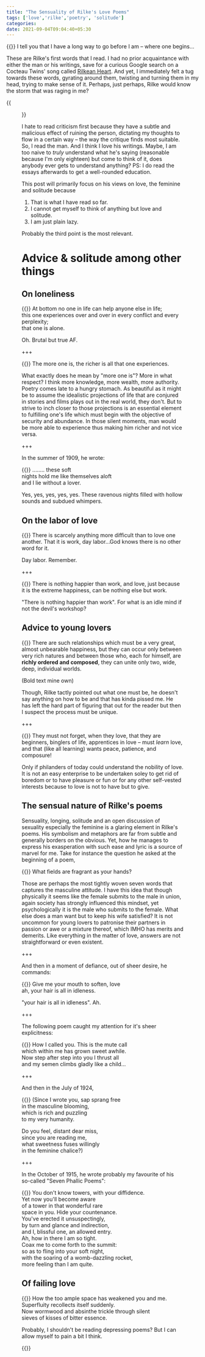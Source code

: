 ```yaml
---
title: "The Sensuality of Rilke's Love Poems"
tags: ['love','rilke','poetry', 'solitude']
categories: 
date: 2021-09-04T09:04:40+05:30
---
```


 {{<ql>}} I tell you that I have a long way to go before I am &ndash; where one begins...  

These are Rilke's first words that I read. I had no prior acquaintance with either the man or his writings, save for a curious Google search on a Cocteau Twins' song called [Rilkean Heart][0]. And yet, I immediately felt a tug towards these words, gyrating around them, twisting and turning them in my head, trying to make sense of it. Perhaps, just perhaps, Rilke would know the storm that was raging in me?   

{{<figure src="/img/rilke/0.webp" caption="Rainer Maria Rilke (1875-1926), an Austrian poet and novelist">}}


I hate to read criticism first because they have a subtle and malicious effect of ruining the person, dictating my thoughts to flow in a certain way &ndash; the way the critique finds most suitable. So, I read the man. And I think I love his writings. Maybe, I am too naive to _truly_ understand what he's saying (reasonable because I'm only eighteen) but come to think of it, does anybody ever gets to understand anything? PS: I do read the essays afterwards to get a well-rounded education.    

This post will primarily focus on his views on love, the feminine and solitude because  

1. That is what I have read so far.   
2. I cannot get myself to think of anything but love and solitude.   
3. I am just plain lazy.   

Probably the third point is the most relevant.   

# Advice &amp; solitude among other things    

## On loneliness   

 {{<ql>}} At bottom no one in life can help anyone else in life;    
this one experiences over and over in every conflict and every perplexity;    
that one is alone.    

Oh. Brutal but true AF.   

+++

 {{<ql>}} The more one is, the richer is all that one experiences.   

What exactly does he mean by "more one is"? More in what respect? I think more knowledge, more wealth, more authority. Poetry comes late to a hungry stomach. As beautiful as it might be to assume the idealistic projections of life that are conjured in stories and films plays out in the real world, they don't. But to strive to inch closer to those projections is an essential element to fulfilling one's life which must begin with the objective of security and abundance. In those silent moments, man would be more able to experience thus making him richer and not vice versa.    

+++ 

In the summer of 1909, he wrote:  

 {{<ql>}} ........ these soft   
nights hold me like themselves aloft   
and I lie without a lover.    

Yes, yes, yes, yes, yes. These ravenous nights filled with hollow sounds and subdued whimpers. 

## On the labor of love    

 {{<ql>}} There is scarcely anything more difficult than to love one another. That it is work, day labor...God knows there is no other word for it.    

Day labor. Remember.  

+++  

 {{<ql>}} There is nothing happier than work, and love, just because it is the extreme happiness, can be nothing else but work.     

"There is nothing happier than work". For what is an idle mind if not the devil's workshop?  

## Advice to young lovers   

 {{<ql>}} There are such relationships which must be a very great, almost unbearable happiness, but they can occur only between very rich natures and between those who, each for himself, are **richly ordered and composed**, they can unite only two, wide, deep, individual worlds.    

(Bold text mine own)   

Though, Rilke tactly pointed out what one must be, he doesn't say anything on how to be and that has kinda pissed me. He has left the hard part of figuring that out for the reader but then I suspect the process must be unique. 

+++  

 {{<ql>}} They must not forget, when they love, that they are beginners, binglers of life, apprentices in love &ndash; must _learn_ love, and that (like all learning) wants peace, patience, and composure!   

Only if philanders of today could understand the nobility of love. It is not an easy enterprise to be undertaken soley to get rid of boredom or to have pleasure or fun or for any other self-vested interests because to love is not to have but to give. 

## The sensual nature of Rilke's poems   

Sensuality, longing, solitude and an open discussion of sexuality especially the feminine is a glaring element in Rilke's poems. His symbolism and metaphors are far from subtle and generally borders on the obvious. Yet, how he manages to express his exasperation with such ease and lyric is a source of marvel for me. Take for instance the question he asked at the beginning of a poem,

 {{<ql>}} What fields are fragrant as your hands?   

Those are perhaps the most tightly woven seven words that captures the masculine attitude. I have this idea that though physically it seems like the female submits to the male in union, again society has strongly influenced this mindset, yet psychologically it is the male who submits to the female. What else does a man want but to keep his wife satisfied? It is not uncommon for young lovers to patronise their partners in passion or awe or a mixture thereof, which IMHO has merits and demerits. Like everything in the matter of love, answers are not straightforward or even existent.   

+++

And then in a moment of defiance, out of sheer desire, he commands:  

 {{<ql>}} Give me your mouth to soften, love  
ah, your hair is all in idleness.   

"your hair is all in idleness". Ah. 

+++  

The following poem caught my attention for it's sheer explicitness:  

 {{<ql>}} How I called you. This is the mute call   
which within me has grown sweet awhile.   
Now step after step into you I thrust all   
and my semen climbs gladly like a child...    

+++  

And then in the July of 1924,   

 {{<ql>}} (Since I wrote you, sap sprang free   
in the masculine blooming,    
which is rich and puzzling   
to my very humanity.    

 Do you feel, distant dear miss,  
since you are reading me,   
what sweetness fuses willingly   
in the feminine chalice?)   

+++   

In the October of 1915, he wrote probably my favourite of his so-called "Seven Phallic Poems":  

 {{<ql>}} You don't know towers, with your diffidence.  
Yet now you'll become aware    
of a tower in that wonderful rare   
space in you. Hide your countenance.   
You've erected it unsuspectingly,   
by turn and glance and indirection,   
and I, blissful one, an allowed entry.    
Ah, how in there I am so tight.   
Coax me to come forth to the summit:   
so as to fling into your soft night,   
with the soaring of a womb-dazzling rocket,   
more feeling than I am quite.    

## Of failing love   

 {{<ql>}} How the too ample space has weakened you and me.   
Superfluity recollects itself suddenly.   
Now wormwood and absinthe trickle through silent   
sieves of kisses of bitter essence.   

Probably, I shouldn't be reading depressing poems? But I can allow myself to pain a bit I think.  

{{<spotify type="track" id="1oNfCMHwcVQtQPwpBqj49O">}}

[0]: https://www.youtube.com/watch?v=lkvmjniEW0E

